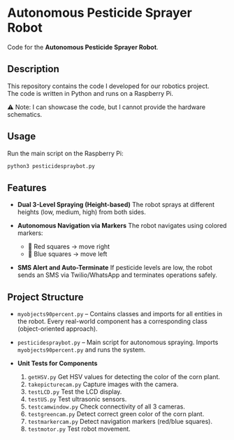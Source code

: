 # Autonomous Pesticide Sprayer Robot

Code for the **Autonomous Pesticide Sprayer Robot**.

## Description
This repository contains the code I developed for our robotics project.  
The code is written in Python and runs on a Raspberry Pi.  

⚠️ Note: I can showcase the code, but I cannot provide the hardware schematics.

## Usage
Run the main script on the Raspberry Pi:

```bash
python3 pesticidespraybot.py
````

## Features

* **Dual 3-Level Spraying (Height-based)**
  The robot sprays at different heights (low, medium, high) from both sides.

* **Autonomous Navigation via Markers**
  The robot navigates using colored markers:

  * 🔴 Red squares → move right
  * 🔵 Blue squares → move left

* **SMS Alert and Auto-Terminate**
  If pesticide levels are low, the robot sends an SMS via Twilio/WhatsApp and terminates operations safely.

## Project Structure

* `myobjects90percent.py` – Contains classes and imports for all entities in the robot. Every real-world component has a corresponding class (object-oriented approach).
* `pesticidespraybot.py` – Main script for autonomous spraying. Imports `myobjects90percent.py` and runs the system.
* **Unit Tests for Components**

  1. `getHSV.py`
     Get HSV values for detecting the color of the corn plant.
  2. `takepicturecam.py`
     Capture images with the camera.
  3. `testLCD.py`
     Test the LCD display.
  4. `testUS.py`
     Test ultrasonic sensors.
  5. `testcamwindow.py`
     Check connectivity of all 3 cameras.
  6. `testgreencam.py`
     Detect correct green color of the corn plant.
  7. `testmarkercam.py`
     Detect navigation markers (red/blue squares).
  8. `testmotor.py`
     Test robot movement.
